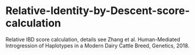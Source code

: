 # Relative-Identity-by-Descent-score-calculation
Relative IBD score calculation, details see Zhang et al. Human-Mediated Introgression of Haplotypes in a Modern Dairy Cattle Breed, Genetics, 2018.
